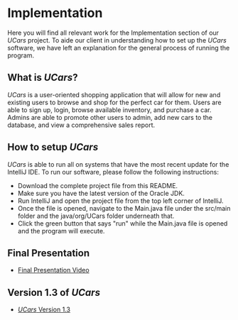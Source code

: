 # Implementation

Here you will find all relevant work for the Implementation section of our *UCars* project. To aide our client in understanding how to set up the *UCars* software,
we have left an explanation for the general process of running the program.

## What is *UCars*?
*UCars* is a user-oriented shopping application that will allow for new and existing users to browse and shop for the perfect car for them. Users are
able to sign up, login, browse available inventory, and purchase a car. Admins are able to promote other users to admin, add new cars to the database, and
view a comprehensive sales report. 

## How to setup *UCars*
*UCars* is able to run all on systems that have the most recent update for the IntelliJ IDE. To run our software, please follow the following instructions:
  - Download the complete project file from this README.
  - Make sure you have the latest version of the Oracle JDK.
  - Run IntelliJ and open the project file from the top left corner of IntelliJ.
  - Once the file is opened, navigate to the Main.java file under the src/main folder and the java/org/UCars folder underneath that.
  - Click the green button that says "run" while the Main.java file is opened and the program will execute. 

## Final Presentation
- [Final Presentation Video]

[Final Presentation Video]:<https://www.youtube.com/watch?v=MJY3e4_kg94>

## Version 1.3 of *UCars*
- [*UCars* Version 1.3]

[*UCars* Version 1.3]:<https://github.com/straitonrj/SWE_3313_Project_Team9/tree/main/Implementation/Code/Integrated%20Code%20V.1.3>
